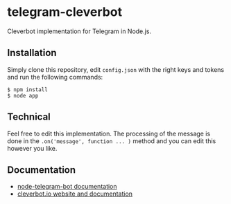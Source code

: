 # telegram-cleverbot
Cleverbot implementation for Telegram in Node.js.

## Installation

Simply clone this repository, edit `config.json` with the right keys and tokens and run the following commands:

    $ npm install
    $ node app

## Technical

Feel free to edit this implementation. The processing of the message is done in the
`.on('message', function ... )` method and you can edit this however you like.

## Documentation

* [node-telegram-bot documentation](https://github.com/depoio/node-telegram-bot)  
* [cleverbot.io website and documentation](https://cleverbot.io/)